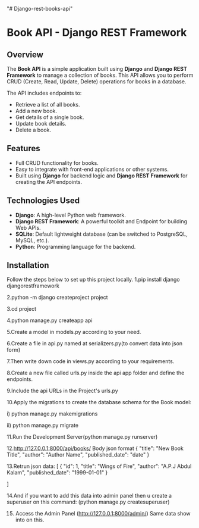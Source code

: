 "# Django-rest-books-api" 
# Book API - Django REST Framework

## Overview

The **Book API** is a simple application built using **Django** and **Django REST Framework** to manage a collection of books. This API allows you to perform CRUD (Create, Read, Update, Delete) operations for books in a database.

The API includes endpoints to:
- Retrieve a list of all books.
- Add a new book.
- Get details of a single book.
- Update book details.
- Delete a book.

## Features

- Full CRUD functionality for books.
- Easy to integrate with front-end applications or other systems.
- Built using **Django** for backend logic and **Django REST Framework** for creating the API endpoints.

## Technologies Used

- **Django**: A high-level Python web framework.
- **Django REST Framework**: A powerful toolkit and Endpoint for building Web APIs.
- **SQLite**: Default lightweight database (can be switched to PostgreSQL, MySQL, etc.).
- **Python**: Programming language for the backend.

## Installation

Follow the steps below to set up this project locally.
1.pip install django djangorestframework

2.python -m django createproject project

3.cd project

4.python manage.py createapp api

5.Create a model in models.py according to your need.

6.Create a file in api.py named at serializers.py(to convert data into json form)

7.Then write down code in views.py according to your requirements.

8.Create a new file called urls.py inside the api app folder and define the endpoints.

9.Include the api URLs in the Project's urls.py

10.Apply the migrations to create the database schema for the Book model:

i) python manage.py makemigrations

ii) python manage.py migrate

11.Run the Development Server(python manage.py runserver)

12.http://127.0.0.1:8000/api/books/
Body json format
{
  "title": "New Book Title",
  "author": "Author Name",
  "published_date": "date"
}

13.Retrun json data:
[
    {
        "id": 1,
        "title": "Wings of Fire",
        "author": "A.P.J Abdul Kalam",
        "published_date": "1999-01-01"
    }

  ]
  
14.And if you want to add this data into admin panel then u create a superuser on this command:
(python manage.py createsuperuser)

15. Access the Admin Panel (http://127.0.0.1:8000/admin/) Same data show into on this.
  
